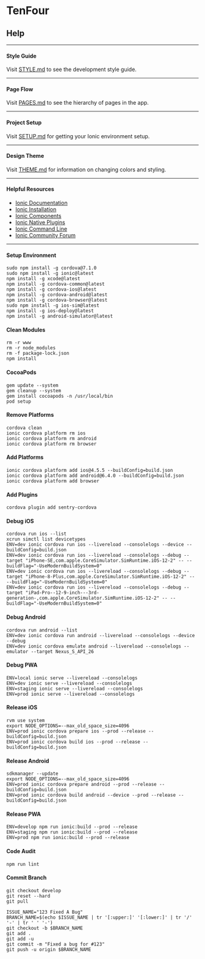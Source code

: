 # TenFour
## Help

---

#### Style Guide
Visit [STYLE.md](/STYLE.md) to see the development style guide.

---

#### Page Flow
Visit [PAGES.md](/docs/PAGES.md) to see the hierarchy of pages in the app.

---

#### Project Setup
Visit [SETUP.md](/docs/SETUP.md) for getting your Ionic environment setup.

---

#### Design Theme
Visit [THEME.md](/docs/THEME.md) for information on changing colors and styling.

---

#### Helpful Resources
* [Ionic Documentation](https://ionicframework.com/docs/)
* [Ionic Installation](https://ionicframework.com/docs/intro/installation/)
* [Ionic Components](https://ionicframework.com/docs/components/)
* [Ionic Native Plugins](https://ionicframework.com/docs/native/)
* [Ionic Command Line](https://ionicframework.com/docs/cli/commands.html)
* [Ionic Community Forum](https://forum.ionicframework.com/)

---
#### Setup Environment
```
sudo npm install -g cordova@7.1.0
sudo npm install -g ionic@latest
npm install -g xcode@latest
npm install -g cordova-common@latest
npm install -g cordova-ios@latest
npm install -g cordova-android@latest
npm install -g cordova-browser@latest
sudo npm install -g ios-sim@latest
npm install -g ios-deploy@latest
npm install -g android-simulator@latest
```
#### Clean Modules
```
rm -r www
rm -r node_modules
rm -f package-lock.json
npm install
```
#### CocoaPods
```
gem update --system
gem cleanup --system
gem install cocoapods -n /usr/local/bin
pod setup
```
#### Remove Platforms
```
cordova clean
ionic cordova platform rm ios
ionic cordova platform rm android
ionic cordova platform rm browser
```
#### Add Platforms
```
ionic cordova platform add ios@4.5.5 --buildConfig=build.json
ionic cordova platform add android@6.4.0 --buildConfig=build.json
ionic cordova platform add browser
```
#### Add Plugins
```
cordova plugin add sentry-cordova
```
#### Debug iOS
```
cordova run ios --list
xcrun simctl list devicetypes
ENV=dev ionic cordova run ios --livereload --consolelogs --device --buildConfig=build.json
ENV=dev ionic cordova run ios --livereload --consolelogs --debug --target "iPhone-SE,com.apple.CoreSimulator.SimRuntime.iOS-12-2" -- --buildFlag="-UseModernBuildSystem=0"
ENV=dev ionic cordova run ios --livereload --consolelogs --debug --target "iPhone-8-Plus,com.apple.CoreSimulator.SimRuntime.iOS-12-2" -- --buildFlag="-UseModernBuildSystem=0"
ENV=dev ionic cordova run ios --livereload --consolelogs --debug --target "iPad-Pro--12-9-inch---3rd-generation-,com.apple.CoreSimulator.SimRuntime.iOS-12-2" -- --buildFlag="-UseModernBuildSystem=0"
```
#### Debug Android
```
cordova run android --list
ENV=dev ionic cordova run android --livereload --consolelogs --device --debug
ENV=dev ionic cordova emulate android --livereload --consolelogs --emulator --target Nexus_S_API_26
```
#### Debug PWA
```
ENV=local ionic serve --livereload --consolelogs
ENV=dev ionic serve --livereload --consolelogs
ENV=staging ionic serve --livereload --consolelogs
ENV=prod ionic serve --livereload --consolelogs
```
#### Release iOS
```
rvm use system
export NODE_OPTIONS=--max_old_space_size=4096
ENV=prod ionic cordova prepare ios --prod --release --buildConfig=build.json
ENV=prod ionic cordova build ios --prod --release --buildConfig=build.json
```
#### Release Android
```
sdkmanager --update
export NODE_OPTIONS=--max_old_space_size=4096
ENV=prod ionic cordova prepare android --prod --release --buildConfig=build.json
ENV=prod ionic cordova build android --device --prod --release --buildConfig=build.json
```
#### Release PWA
```
ENV=develop npm run ionic:build --prod --release
ENV=staging npm run ionic:build --prod --release
ENV=prod npm run ionic:build --prod --release
```
#### Code Audit
```
npm run lint
```
#### Commit Branch
```
git checkout develop
git reset --hard
git pull
```
```
ISSUE_NAME="123 Fixed A Bug"
BRANCH_NAME=$(echo $ISSUE_NAME | tr '[:upper:]' '[:lower:]' | tr '/' '-' | tr ' ' '-')
git checkout -b $BRANCH_NAME
git add .
git add -u
git commit -m "Fixed a bug for #123"
git push -u origin $BRANCH_NAME
```
